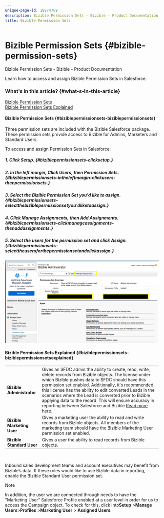 ```yaml
---
unique-page-id: 18874789
description: Bizible Permission Sets - Bizible - Product Documentation
title: Bizible Permission Sets
---
```


# Bizible Permission Sets {#bizible-permission-sets}

Bizible Permission Sets - Bizible - Product Documentation

Learn how to access and assign Bizible Permission Sets in Salesforce.

### What's in this article? {#what-s-in-this-article}

[Bizible Permission Sets](#biziblepermissionsets-biziblepermissionsets)  
[Bizible Permission Sets Explained](#biziblepermissionsets-biziblepermissionsetsexplained)

#### Bizible Permission Sets {#biziblepermissionsets-biziblepermissionsets}

Three permission sets are included with the Bizible Salesforce package. These permission sets provide access to Bizible for Admins, Marketers and Standard Users.

To access and assign Permission Sets in Salesforce:

##### 1. Click Setup. {#biziblepermissionsets-clicksetup.}

##### 2. In the left margin, Click Users, then Permission Sets. {#biziblepermissionsets-intheleftmargin-clickusers-thenpermissionsets.}

##### 3. Select the Bizible Permission Set you'd like to assign. {#biziblepermissionsets-selectthebiziblepermissionsetyou'dliketoassign.}

##### 4. Click Manage Assignments, then Add Assignments. {#biziblepermissionsets-clickmanageassignments-thenaddassignments.}

##### 5. Select the users for the permission set and click Assign. {#biziblepermissionsets-selecttheusersforthepermissionsetandclickassign.}

![](assets/1-9.png)

#### Bizible Permission Sets Explained {#biziblepermissionsets-biziblepermissionsetsexplained}

<table class="confluenceTable"> 
 <tbody> 
  <tr> 
   <td><span class="wysiwyg-font-size-large"><strong>Bizible Administrator</strong></span></td> 
   <td><span class="wysiwyg-font-size-large">Gives an SFDC admin the ability to create, read, write, delete records from Bizible objects. The license under which Bizible pushes data to SFDC should have this permission set enabled. Additionally, it's recommended this license has the ability to edit converted Leads in the scenarios where the Lead is converted prior to Bizible applying data to the record. This will ensure accuracy in reporting between Salesforce and Bizible.<a href="http://releasenotes.docs.salesforce.com/en-us/spring17/release-notes/rn_sales_leads_view_converted.htm" class="external-link" rel="nofollow">Read more here</a>.</span></td> 
  </tr> 
  <tr> 
   <td><span class="wysiwyg-font-size-large"><strong>Bizible Marketing User</strong></span></td> 
   <td><span class="wysiwyg-font-size-large">Gives a marketing user the ability to read and write records from Bizible objects. All members of the marketing team should have the Bizible Marketing User permission set enabled. <br></span></td> 
  </tr> 
  <tr> 
   <td><span class="wysiwyg-font-size-large"><strong>Bizible Standard User</strong></span></td> 
   <td><span class="wysiwyg-font-size-large">Gives a user the ability to read records from Bizible objects.</span></td> 
  </tr> 
 </tbody> 
</table>

`  
`

Inbound sales development teams and account executives may benefit from Bizible’s data. If these roles would like to use Bizible data in reporting, enable the Bizible Standard User permission set.

>[!NOTE]
>
>In addition, the user we are connected through needs to have the "Marketing User" Salesforce Profile enabled at a user level in order for us to access the Campaign object. To check for this, click into**Setup** >**Manage Users**>**Profiles** >**Marketing User** > **Assigned Users**.

